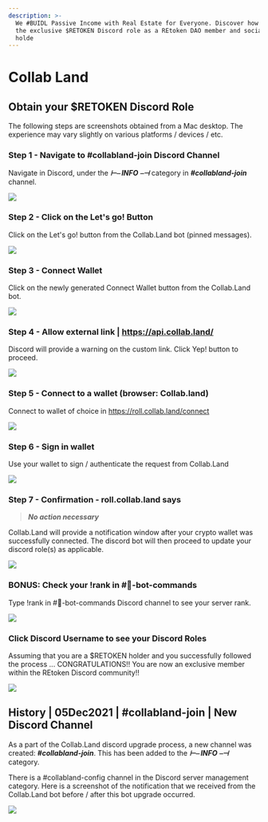 ```yaml
---
description: >-
  We #BUIDL Passive Income with Real Estate for Everyone. Discover how to obtain
  the exclusive $RETOKEN Discord role as a REtoken DAO member and social token
  holde
---
```


# Collab Land

## Obtain your $RETOKEN Discord Role

The following steps are screenshots obtained from a Mac desktop.  The experience may vary slightly on various platforms / devices / etc.

### Step 1 - Navigate to #collabland-join Discord Channel

Navigate in Discord, under the _**⊢⎯ INFO ⎯⊣**_ category in _**#collabland-join**_ channel.

![](../../../../.gitbook/assets/screenshot\_Discord\_REtokenDAO\_Collab.Land\_Join\_2021-12-05T1300EST\_1\_collabland-join.png)

### Step 2 - Click on the Let's go! Button

Click on the Let's go! button from the Collab.Land bot (pinned messages).

![](../../../../.gitbook/assets/screenshot\_Discord\_REtokenDAO\_Collab.Land\_Join\_2021-12-05T1300EST\_2\_lets-go.png)

### Step 3 - Connect Wallet

Click on the newly generated Connect Wallet button from the Collab.Land bot.

![](../../../../.gitbook/assets/screenshot\_Discord\_REtokenDAO\_Collab.Land\_Join\_2021-12-05T1300EST\_3\_Connect-Wallet.png)

### Step 4 - Allow external link | https://api.collab.land/

Discord will provide a warning on the custom link.  Click Yep! button to proceed.

![](../../../../.gitbook/assets/screenshot\_Discord\_REtokenDAO\_Collab.Land\_Join\_2021-12-05T1300EST\_4\_link.png)

### Step 5 - Connect to a wallet (browser: Collab.land)

Connect  to wallet of choice in https://roll.collab.land/connect

![](../../../../.gitbook/assets/screenshot\_Discord\_REtokenDAO\_Collab.Land\_Join\_2021-12-05T1300EST\_5\_Connect-to-a-wallet.png)

### Step 6 - Sign in wallet

Use your wallet to sign / authenticate the request from Collab.Land

![](../../../../.gitbook/assets/screenshot\_Discord\_REtokenDAO\_Collab.Land\_Join\_2021-12-05T1300EST\_6\_wallet-sign.png)

### Step 7 - Confirmation - roll.collab.land says

> _**No action necessary**_

Collab.Land will provide a notification window after your crypto wallet was successfully connected.  The discord bot will then proceed to update your discord role(s) as applicable.

![](../../../../.gitbook/assets/screenshot\_Discord\_REtokenDAO\_Collab.Land\_Join\_2021-12-05T1300EST\_7\_wallet-connected.png)

### BONUS: Check your !rank in #🤖-bot-commands

Type !rank in #🤖-bot-commands Discord channel to see your server rank.

![](../../../../.gitbook/assets/screenshot\_Discord\_REtokenDAO\_rank\_Yonks\_2021-12-05T1437EST.png)

### Click Discord Username to see your Discord Roles

Assuming that you are a $RETOKEN holder and you successfully followed the process ... CONGRATULATIONS!!  You are now an exclusive member within the REtoken Discord community!!

![](../../../../.gitbook/assets/screenshot\_Discord\_REtoken\_role\_$RETOKEN\_2021-12-05T1447EST.png)

## History | 05Dec2021 | #collabland-join | New Discord Channel

As a part of the Collab.Land discord upgrade process, a new channel was created: _**#collabland-join**_.  This has been added to the _**⊢⎯ INFO ⎯⊣**_ category.

There is a #collabland-config channel in the Discord server management category.  Here is a screenshot of the notification that we received from the Collab.Land bot before / after this bot upgrade occurred.

![](../../../../.gitbook/assets/screenshot\_Discord\_Collab.Land\_notification-of-upgrade\_2021-12-05T0858EST.png)
